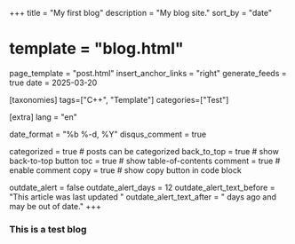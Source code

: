 +++
title = "My first blog"
description = "My blog site."
sort_by = "date"
# template = "blog.html"
page_template = "post.html"
insert_anchor_links = "right"
generate_feeds = true
date = 2025-03-20

[taxonomies]
tags=["C++", "Template"]
categories=["Test"]

[extra]
lang = "en"

date_format = "%b %-d, %Y"
disqus_comment = true

categorized = true # posts can be categorized
back_to_top = true # show back-to-top button
toc = true # show table-of-contents
comment = true # enable comment
copy = true # show copy button in code block

outdate_alert = false
outdate_alert_days = 12
outdate_alert_text_before = "This article was last updated "
outdate_alert_text_after = " days ago and may be out of date."
+++


### This is a test blog
